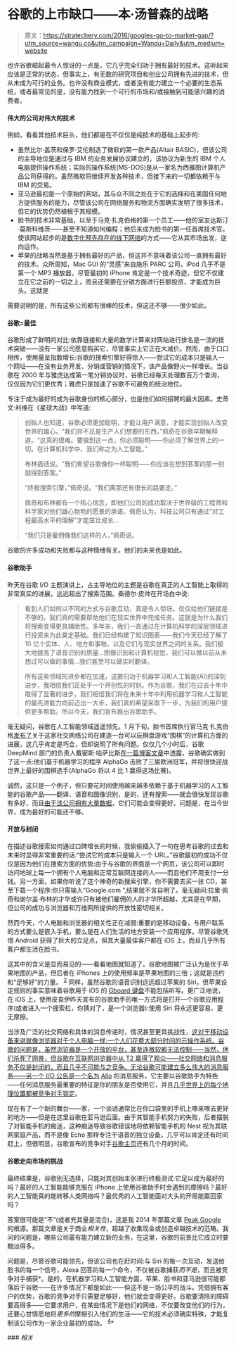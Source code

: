 # 谷歌的上市缺口——本·汤普森的战略

> 原文：<https://stratechery.com/2016/googles-go-to-market-gap/?utm_source=wanqu.co&utm_campaign=Wanqu+Daily&utm_medium=website>

也许谷歌崛起最令人惊讶的一点是，它几乎完全归功于拥有最好的技术。这听起来应该是正常的状态，但事实上，有无数的研究项目和创业公司拥有先进的技术，但从未成为可行的业务。也许没有商业模式，或者没有能力建立一个必要的生态系统，或者最常见的是，没有能力找到一个可行的市场和/或接触到可能感兴趣的消费者。

#### 伟大的公司对伟大的技术

例如，看看其他技术巨头，他们都是在不仅仅是纯技术的基础上起步的:

*   虽然比尔·盖茨和保罗·艾伦制造了微软的第一款产品(Altair BASIC)，但该公司的主导地位是通过与 IBM 的业务发展协议建立的，该协议为新生的 IBM 个人电脑提供操作系统；实际的操作系统(MS-DOS)是从一家名为西雅图计算机产品公司获得的。虽然微软将继续开发各种技术，但接下来的一切都依赖于与 IBM 的交易。
*   亚马逊最初是一个原始的网站，其与众不同之处在于它的选择和在美国任何地方提供服务的能力，尽管该公司在网络服务和物流方面确实发明了很多技术，但它的优势仍然植根于其规模。
*   脸书的技术非常基础，以至于马克·扎克伯格的第一个员工——他的室友达斯汀·莫斯科维茨——甚至不知道如何编程；他后来成为脸书的第一任首席技术官。使该网站起步的是[数字化预先存在的线下网络](https://stratechery.com/2016/how-facebook-squashed-twitter/)的方式——它从其市场出发，逆向运作。
*   苹果的战略当然是基于拥有最好的产品，但这并不意味着该公司一直拥有最好的技术。众所周知，Mac GUI 的“灵感”来自施乐 PARC 公司，iPod 几乎不是第一个 MP3 播放器，尽管最初的 iPhone 肯定是一个技术奇迹，但它不仅建立在它之前的一切之上，而且还需要在分销方面进行巨额投资，才能成为巨头。这就是

需要说明的是，所有这些公司都有很棒的技术，但这还不够——很少如此。

#### 谷歌=最佳

谷歌形成了鲜明的对比:依靠链接和大量的数学计算来对网站进行排名是一流的技术突破——没有一家公司愿意购买它，尽管事实上它正在大减价。然而，由于口口相传，使用量呈指数增长:谷歌的搜索引擎好得惊人——尝试它的成本只是输入一个网址——在没有业务开发、分销或营销的情况下，该产品像野火一样增长。当谷歌在 2000 年与雅虎达成第一笔分销协议时，谷歌已经每天处理数百万个查询，仅仅因为它们更优秀；雅虎只是加速了谷歌不可避免的统治地位。

专注于成为最好的成为谷歌身份的核心部分，也是他们如何招聘的最大因素。史蒂文·利维在《星球大战》中写道:

> 创始人也知道，谷歌必须更加聪明，才能让用户满意，才能实现创始人改变世界的雄心。“我们并不总是生产人们想要的东西，”佩奇在谷歌早期解释道。“这真的很难。要做到这一点，你必须聪明——你必须了解世界上的一切。在计算机科学中，我们称之为人工智能。”
> 
> 布林插话说。“我们希望谷歌像你一样聪明——你应该在想到答案的那一刻就得到答案。”
> 
> “终极搜索引擎，”佩奇说。“我们离那还有很长的路要走。”
> 
> 佩奇和布林都有一个核心信念，即他们公司的成功取决于世界级的工程师和科学家对他们雄心勃勃的愿景的承诺。佩奇认为，科技公司只有通过“对工程最高水平的理解”才能茁壮成长…
> 
> “我们只是雇佣像我们这样的人，”佩奇说。

谷歌的许多成功和失败都与这种情绪有关。他们的未来也是如此。

#### 谷歌助手

昨天在谷歌 I/O 主题演讲上，占主导地位的主题是谷歌在真正的人工智能上取得的非常真实的进展，远远超出了搜索范围。桑德尔·皮帅在开场白中说:

> 看到人们如何以不同的方式与谷歌互动，真是令人惊讶。仅仅给他们链接是不够的。我们真的需要帮助他们在现实世界中完成任务。这就是为什么我们将搜索变得更具辅助性。多年来，我们一直通过在计算机科学的深层领域进行投资来为此奠定基础。我们已经构建了知识图表——我们今天已经了解了 10 亿个实体、人、地方和事物，以及它们与现实世界之间的关系。我们极大地提高了语音识别的质量…图像识别和计算机视觉，我们可以做以前从未想过可以做的事情…我们甚至可以做实时翻译。
> 
> 所有这些领域的进步都在加速，这要归功于机器学习和人工智能(AI)的深刻进步，我相信我们正处于一个开创性的时刻。作为谷歌，我们在过去十年中取得了显著的进步，我们相信我们将在未来十年中利用机器学习和人工智能的最先进能力向前迈出一大步，我们真的希望采取下一步，为我们的用户提供更多帮助。所以今天，我们宣布推出谷歌助手。

毫无疑问，谷歌在人工智能领域遥遥领先。1 月下旬，脸书首席执行官马克·扎克伯格[发布了](https://www.facebook.com/zuck/posts/10102619979696481)关于这家社交网络公司在建造一台可以玩棋盘游戏“围棋”的计算机方面的进展，这几乎肯定是巧合，但却说明了所有问题。仅仅几个小时后，谷歌 DeepMind 部门的负责人戴密斯·哈萨比斯[在一篇博客文章](https://googleblog.blogspot.tw/2016/01/alphago-machine-learning-game-go.html)中透露，谷歌确实做到了这一点:他们基于机器学习的程序 AlphaGo 击败了三届欧洲冠军，并将很快迎战世界上最好的围棋选手(AlphaGo 将以 4 比 1 赢得这场比赛)。

诚然，这只是一个例子，但只要花时间使用越来越多依赖于基于机器学习的人工智能的谷歌产品——翻译、语音和图像识别，是的，还有搜索——就会很快发现谷歌有多好，而且[由于该公司拥有大量数据](https://stratechery.com/2015/tensorflow-and-monetizing-intellectual-property/)，它们可能会变得更好。问题是，在当今世界，成为最好的可能还不够。

#### 开放与封闭

在描述谷歌搜索如何通过口碑增长的时候，我偷偷插入了一句在思考谷歌的过去和未来时显得非常重要的话:“尝试它的成本只是输入一个 URL。”谷歌最初的成功不仅仅是因为他们在搜索方面的优势:由于与谷歌的界面是一个网页，该公司可以即时访问地球上每一个拥有个人电脑和正常互联网连接的人——而且他们不用支付一分钱。另一方面，如果你听说了这个神奇的新搜索引擎，你不需要去买一张 CD，甚至下载一个程序:你只需输入“Google.com ”,结果就不言自明了。毫无疑问:拉里·佩奇和谢尔盖·布林的才华或许只有被他们雇佣的人的才华所超越，尤其是在早期，但公司的成功与浏览器和万维网所提供的开放性密切相关。

然而今天，个人电脑和浏览器的相关性正在减弱:重要的是移动设备，与用户联系的方式要么是嵌入手机，要么是在人们生活的地方安装一个应用程序。尽管谷歌凭借 Android 获得了巨大的立足点，但其大量最佳客户都在 iOS 上，而且几乎所有客户都生活在脸书。

这其中的含义是显而易见的——看看地图就知道了。谷歌地图被广泛认为是优于苹果地图的产品，但后者在 iPhones 上的使用频率是苹果地图的三倍；这就是违约和“足够好”的力量。 <sup id="rf2-2146">[2](#fn2-2146 "By most accounts Apple Maps is indeed “good enough” in the U.S.; from personal experience, though, it very much falls short in many other countries")</sup> 同样，虽然谷歌的语音识别远远超过苹果的 Siri，但苹果设定规则的事实意味着谷歌用于 iOS 的 [Gboard 键盘](https://googleblog.blogspot.tw/2016/05/gboard-search-gifs-emojis-keyboard.html)不能包括听写。更广泛地说，在 iOS 上，使用皮查伊昨天宣布的谷歌助手的唯一方式将是打开一个谷歌应用程序(或者进入一个搜索栏，你猜对了，是一个浏览器):使用 Siri 将永远更容易、更无摩擦。

当涉及广泛的社交网络和具体的消息传递时，情况甚至更具挑战性，[这对于移动设备来说就像浏览器对于个人电脑一样:一个人们花费大部分时间的元操作系统。谷歌的问题是，虽然浏览器是一个开放的平台，甚至连微软都无法控制——当然，他们杀死了网景，但谷歌在互联网浏览器中从 T2 赢得了观众——社交网络和消息服务不仅是封闭的，而且几乎不可能与之竞争。无论谷歌可能建立多么伟大的消息服务——另一个 I/O 公告是一个名为](https://stratechery.com/2014/messaging-mobiles-killer-app/) [Allo](https://googleblog.blogspot.tw/2016/05/allo-duo-apps-messaging-video.html) 的消息服务，它主要以谷歌助手为特色——任何消息服务最重要的特征是你的朋友是否使用它，并且[几乎世界上的每个地理位置都被竞争对手锁定](https://googleblog.blogspot.tw/2016/05/allo-duo-apps-messaging-video.html)。

现在有了一个新的舞台——家，一个谈话通常比在你口袋里的手机上啄来啄去更好的地方——但是在这里谷歌在亚马逊后面。由于其智能手机努力的失败，后者摆脱了对智能手机的痴迷，这种痴迷导致谷歌错误地将依赖智能手机的 Nest 视为其联网家庭产品，而不是像 Echo 那样专注于语音的独立设备。几乎可以肯定还有时间赶上，但很明显，谷歌宣布的竞争对手[谷歌主页](https://home.google.com)还有几个月的时间。

#### 谷歌走向市场的挑战

最终结果是，谷歌别无选择，只能对其创始主张进行终极测试:它足以成为最好的吗？最好的人工智能能够克服在 iPhone 上使用谷歌助手时会遇到的摩擦吗？最好的人工智能真的能转移人类网络吗？最优秀的人工智能面对大头的开局能赢回家吗？

答案很可能是“不”(或者充其量是混合)，这是我 2014 年那篇文章 [Peak Google](https://stratechery.com/2014/peak-google/) 的根源。那篇文章是关于商业*相关性*，超越了收集现金或创造卓越技术的范畴。我问的问题是，哪些公司最有能力建立新的业务，在这里，谷歌的前景比它成立时要黯淡得多。

问题是，尽管谷歌可能领先，但该公司也在赶时间:与 Siri 的每一次互动，发送给脸书的每一个信号，Alexa 回答的每一个命令，不仅被谷歌捕获*而不是*，而且被竞争对手捕获*。是的，在机器学习和人工智能方面，苹果、脸书和亚马逊很可能都落后于谷歌——在许多情况下都是如此——但这不是一场公平的战斗。凭借拥有客户的优势，谷歌的竞争对手只需要足够好，他们就会变得更好。谷歌要清除的障碍要高得多——它要求用户，在某些情况下是他们的网络，不仅要改变他们的行为，还要心甘情愿地将*更多的*摩擦引入他们的生活——它的技术必须确实特殊，才能复制该公司作为一家企业最初的成功。 <sup id="rf4-2146">[4](#fn4-2146 "Which itself is under threat: to fully leverage Google assistant in Google search will almost certainly deepen Google’s antitrust troubles with the European Union")</sup>*

 *### *相关**